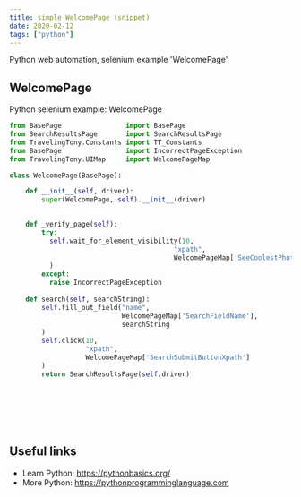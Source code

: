 ```yaml
---
title: simple WelcomePage (snippet)
date: 2020-02-12
tags: ["python"]
---
```

Python web automation, selenium example 'WelcomePage'


## WelcomePage

Python selenium example: WelcomePage

```python
from BasePage                import BasePage
from SearchResultsPage       import SearchResultsPage
from TravelingTony.Constants import TT_Constants
from BasePage                import IncorrectPageException
from TravelingTony.UIMap     import WelcomePageMap

class WelcomePage(BasePage):

    def __init__(self, driver):
        super(WelcomePage, self).__init__(driver)
  

    def _verify_page(self):
        try:
          self.wait_for_element_visibility(10, 
                                         "xpath", 
                                         WelcomePageMap['SeeCoolestPhotosButtonXpath']
          )
        except:   
          raise IncorrectPageException
    
    def search(self, searchString):
        self.fill_out_field("name",
                            WelcomePageMap['SearchFieldName'],
                            searchString
        )
        self.click(10, 
                   "xpath", 
                   WelcomePageMap['SearchSubmitButtonXpath']
        )
        return SearchResultsPage(self.driver)
        
        
    
      
    



```

## Useful links

- Learn Python: https://pythonbasics.org/
- More Python: https://pythonprogramminglanguage.com
